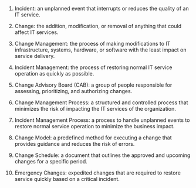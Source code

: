 1. Incident: an unplanned event that interrupts or reduces the quality of an IT service.

2. Change: the addition, modification, or removal of anything that could affect IT services.

3. Change Management: the process of making modifications to IT infrastructure, systems, hardware, or software with the least impact on service delivery.

4. Incident Management: the process of restoring normal IT service operation as quickly as possible.

5. Change Advisory Board (CAB): a group of people responsible for assessing, prioritizing, and authorizing changes.

6. Change Management Process: a structured and controlled process that minimizes the risk of impacting the IT services of the organization.

7. Incident Management Process: a process to handle unplanned events to restore normal service operation to minimize the business impact.

8. Change Model: a predefined method for executing a change that provides guidance and reduces the risk of errors.

9. Change Schedule: a document that outlines the approved and upcoming changes for a specific period.

10. Emergency Changes: expedited changes that are required to restore service quickly based on a critical incident.
